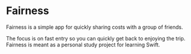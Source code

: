 Fairness
========

Fairness is a simple app for quickly sharing costs with a group of friends.

The focus is on fast entry so you can quickly get back to enjoying the trip. Fairness is meant as a personal study project for learning Swift.
